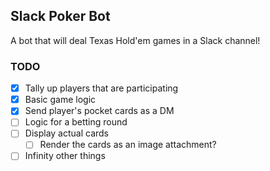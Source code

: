 ## Slack Poker Bot
A bot that will deal Texas Hold'em games in a Slack channel!

### TODO
- [x] Tally up players that are participating
- [x] Basic game logic
- [x] Send player's pocket cards as a DM
- [ ] Logic for a betting round
- [ ] Display actual cards
  - [ ] Render the cards as an image attachment?
- [ ] Infinity other things
